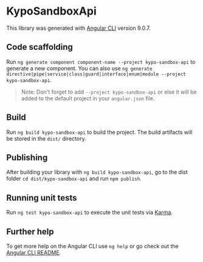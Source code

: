# KypoSandboxApi

This library was generated with [Angular CLI](https://github.com/angular/angular-cli) version 9.0.7.

## Code scaffolding

Run `ng generate component component-name --project kypo-sandbox-api` to generate a new component. You can also use `ng generate directive|pipe|service|class|guard|interface|enum|module --project kypo-sandbox-api`.
> Note: Don't forget to add `--project kypo-sandbox-api` or else it will be added to the default project in your `angular.json` file. 

## Build

Run `ng build kypo-sandbox-api` to build the project. The build artifacts will be stored in the `dist/` directory.

## Publishing

After building your library with `ng build kypo-sandbox-api`, go to the dist folder `cd dist/kypo-sandbox-api` and run `npm publish`.

## Running unit tests

Run `ng test kypo-sandbox-api` to execute the unit tests via [Karma](https://karma-runner.github.io).

## Further help

To get more help on the Angular CLI use `ng help` or go check out the [Angular CLI README](https://github.com/angular/angular-cli/blob/master/README.md).
